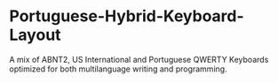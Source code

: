 # Portuguese-Hybrid-Keyboard-Layout
A mix of ABNT2, US International and Portuguese QWERTY Keyboards optimized for both multilanguage writing and programming.
